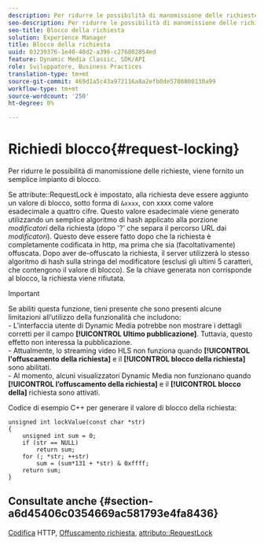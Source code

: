 ```yaml
---
description: Per ridurre le possibilità di manomissione delle richieste, viene fornito un semplice impianto di blocco.
seo-description: Per ridurre le possibilità di manomissione delle richieste, viene fornito un semplice impianto di blocco.
seo-title: Blocco della richiesta
solution: Experience Manager
title: Blocco della richiesta
uuid: 03239376-1e40-48d2-a396-c276802854ed
feature: Dynamic Media Classic, SDK/API
role: Sviluppatore, Business Practices
translation-type: tm+mt
source-git-commit: 469d1a5c43a972116a8a2efb0de5708800130a99
workflow-type: tm+mt
source-wordcount: '250'
ht-degree: 0%

---
```



# Richiedi blocco{#request-locking}

Per ridurre le possibilità di manomissione delle richieste, viene fornito un semplice impianto di blocco.

Se attribute::RequestLock è impostato, alla richiesta deve essere aggiunto un valore di blocco, sotto forma di `&xxxx`, con xxxx come valore esadecimale a quattro cifre. Questo valore esadecimale viene generato utilizzando un semplice algoritmo di hash applicato alla porzione *modificatori* della richiesta (dopo &#39;?&#39; che separa il percorso URL dai *modificatori*). Questo deve essere fatto dopo che la richiesta è completamente codificata in http, ma prima che sia (facoltativamente) offuscata. Dopo aver de-offuscato la richiesta, il server utilizzerà lo stesso algoritmo di hash sulla stringa del modificatore (esclusi gli ultimi 5 caratteri, che contengono il valore di blocco). Se la chiave generata non corrisponde al blocco, la richiesta viene rifiutata.

>[!IMPORTANT]
>
>Se abiliti questa funzione, tieni presente che sono presenti alcune limitazioni all’utilizzo della funzionalità che includono:<br>- L’interfaccia utente di Dynamic Media potrebbe non mostrare i dettagli corretti per il campo **[!UICONTROL Ultimo pubblicazione]**. Tuttavia, questo effetto non interessa la pubblicazione.<br>- Attualmente, lo streaming video HLS non funziona quando **[!UICONTROL l&#39;offuscamento della richiesta]** e il  **[!UICONTROL blocco della richiesta]** sono abilitati.<br>- Al momento, alcuni visualizzatori Dynamic Media non funzionano quando  **[!UICONTROL l’offuscamento della richiesta]** e il  **[!UICONTROL blocco della]** richiesta sono attivati.

Codice di esempio C++ per generare il valore di blocco della richiesta:

```
unsigned int lockValue(const char *str) 
{ 
    unsigned int sum = 0; 
    if (str == NULL) 
        return sum; 
    for (; *str; ++str) 
        sum = (sum*131 + *str) & 0xffff; 
    return sum; 
} 
```

## Consultate anche {#section-a6d45406c0354669ac581793e4fa8436}

[Codifica](../../../../../is-api/http-ref/image-serving-api-ref/c-http-protocol-reference/c-syntax-and-features/r-http-encoding.md#reference-bb34dd13f316462695448acfa8f92df7) HTTP,  [Offuscamento richiesta](../../../../../is-api/http-ref/image-serving-api-ref/c-http-protocol-reference/c-syntax-and-features/r-request-obfuscation.md#reference-895f65d6796c43bb9bad21a676ed714d),  [attributo::RequestLock](../../../../../is-api/image-catalog/image-serving-api-ref/c-image-catalog-reference/c-attributes-reference/r-requestlock.md#reference-8bbe2f581be847d3b9fa123e8e5e94b0)
